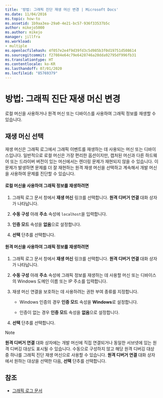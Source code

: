 ```yaml
---
title: '방법: 그래픽 진단 재생 머신 변경 | Microsoft Docs'
ms.date: 11/04/2016
ms.topic: how-to
ms.assetid: 1b9aa3ea-29a0-4e21-bc57-936f33537b5c
author: mikejo5000
ms.author: mikejo
manager: jillfra
ms.workload:
- multiple
ms.openlocfilehash: 4f057e2e4f9d39fd3c5d985b3f0d19751d508614
ms.sourcegitcommit: f27084e64c79e6428746a20dda92795df996fb31
ms.translationtype: HT
ms.contentlocale: ko-KR
ms.lasthandoff: 07/01/2020
ms.locfileid: "85769379"
---
```

# <a name="how-to-change-the-graphics-diagnostics-playback-machine"></a>방법: 그래픽 진단 재생 머신 변경
로컬 머신을 사용하거나 원격 머신 또는 디바이스를 사용하여 그래픽 정보를 재생할 수 있습니다.

## <a name="choosing-a-playback-machine"></a>재생 머신 선택
 재생 머신은 그래픽 로그에서 그래픽 이벤트를 재생하는 데 사용되는 머신 또는 디바이스입니다. 일반적으로 로컬 머신은 가장 편리한 옵션이지만, 캡처된 머신과 다른 하드웨어 또는 드라이버 버전이 있는 머신에서는 렌더링 문제가 재현되지 않을 수 있습니다. 이 문제가 발생하면 문제를 더 잘 재현하는 원격 재생 머신을 선택하고 계속해서 개발 머신을 사용하여 문제를 진단할 수 있습니다.

#### <a name="to-use-the-local-machine-to-play-back-graphics-information"></a>로컬 머신을 사용하여 그래픽 정보를 재생하려면

1. 그래픽 로그 문서 창에서 **재생 머신** 링크를 선택합니다. **원격 디버거 연결** 대화 상자가 나타납니다.

2. **수동 구성** 아래 **주소** 속성에 `localhost`을 입력합니다.

3. **인증 모드** 속성을 **없음**으로 설정합니다.

4. **선택** 단추를 선택합니다.

#### <a name="to-use-a-remote-machine-to-play-back-graphics-information"></a>원격 머신을 사용하여 그래픽 정보를 재생하려면

1. 그래픽 로그 문서 창에서 **재생 머신** 링크를 선택합니다. **원격 디버거 연결** 대화 상자가 나타납니다.

2. **수동 구성** 아래 **주소** 속성에 그래픽 정보를 재생하는 데 사용할 머신 또는 디바이스의 Windows 도메인 이름 또는 IP 주소를 입력합니다.

3. 재생 머신 연결을 보호하는 데 사용하려는 권한 부여 종류를 지정합니다.

    - Windows 인증의 경우 **인증 모드** 속성을 **Windows**로 설정합니다.

    - 인증이 없는 경우 **인증 모드** 속성을 **없음**으로 설정합니다.

4. **선택** 단추를 선택합니다.

> [!NOTE]
> **원격 디버거 연결** 대화 상자에는 개발 머신에 직접 연결되거나 동일한 서브넷에 있는 원격 디버깅 대상도 표시될 수 있습니다. 수동으로 구성하지 않고 해당 원격 디버깅 대상 중 하나를 그래픽 진단 재생 머신으로 사용할 수 있습니다. **원격 디버거 연결** 대화 상자에서 원하는 대상을 선택한 다음, **선택** 단추를 선택합니다.

## <a name="see-also"></a>참조
- [그래픽 로그 문서](graphics-log-document.md)